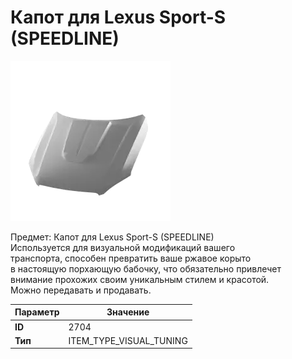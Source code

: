 # Капот для Lexus Sport-S (SPEEDLINE)

![Item Image](../img/2704.webp?raw=true)

Предмет: Капот для Lexus Sport-S (SPEEDLINE)<br>Используется для визуальной модификаций вашего<br>транспорта, способен превратить ваше ржавое корыто<br>в настоящую порхающую бабочку, что обязательно привлечет<br>внимание прохожих своим уникальным стилем и красотой.<br>Можно передавать и продавать.


| Параметр | Значение |
|----------|----------|
| **ID** | 2704 |
| **Тип** | ITEM_TYPE_VISUAL_TUNING |

